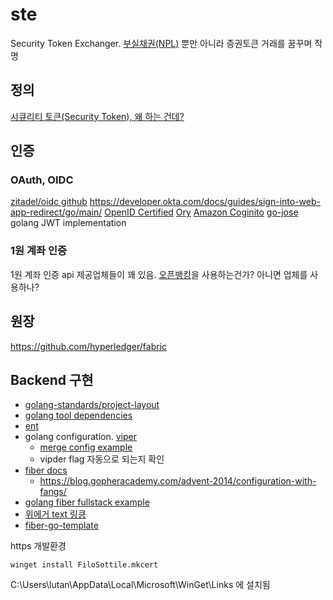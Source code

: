 # ste
Security Token Exchanger. [부실채권(NPL)](http://koreaifp.com/financial_magazine/501) 뿐만 아니라 증권토큰 거래를 꿈꾸며 작명

## 정의
[시큐리티 토큰(Security Token), 왜 하는 건데?](https://medium.com/@ksjterry/%EC%8B%9C%ED%81%90%EB%A6%AC%ED%8B%B0-%ED%86%A0%ED%81%B0-%EC%95%88%EB%82%B4%EC%84%9C-54a5632dbb60)

## 인증

### OAuth, OIDC
[zitadel/oidc github](https://github.com/zitadel/oidc)
https://developer.okta.com/docs/guides/sign-into-web-app-redirect/go/main/
[OpenID Certified](https://openid.net/developers/certified/)
[Ory](https://www.ory.sh/docs/ecosystem/projects)
[Amazon Coginito](https://docs.aws.amazon.com/ko_kr/cognito/latest/developerguide/what-is-amazon-cognito.html)
[go-jose](https://github.com/go-jose/go-jose) golang JWT implementation

### 1원 계좌 인증
1원 계좌 인증 api 제공업체들이 꽤 있음. [오픈뱅킹](https://developers.kftc.or.kr/dev/openapi/open-banking/oauth)을 사용하는건가? 아니면 업체를 사용하나?

## 원장

https://github.com/hyperledger/fabric


## Backend 구현
- [golang-standards/project-layout](https://github.com/golang-standards/project-layout)
- [golang tool dependencies](https://play-with-go.dev/tools-as-dependencies_go119_en/)
- [ent](https://entgo.io/docs/getting-started/)
- golang configuration. [viper](https://github.com/spf13/viper)
  - [merge config example](https://golang.hotexamples.com/examples/github.com.spf13.viper/Viper/MergeConfig/golang-viper-mergeconfig-method-examples.html)
  - vipder flag 자동으로 되는지 확인
- [fiber docs](https://docs.gofiber.io/)
  - https://blog.gopheracademy.com/advent-2014/configuration-with-fangs/
- [golang fiber fullstack example](https://github.com/divrhino/divrhino-trivia-fullstack)
- [위에거 text 링킁](https://divrhino.com/articles/full-stack-go-fiber-with-docker-postgres/)
- [fiber-go-template](https://github.com/create-go-app/fiber-go-template)

https 개발환경

```winget install FiloSottile.mkcert```

C:\Users\lutan\AppData\Local\Microsoft\WinGet\Links 에 설치됨